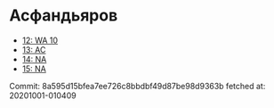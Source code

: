 # Асфандьяров
- [12: WA 10](12.md)
- [13: AC](13.md)
- [14: NA](14.md)
- [15: NA](15.md)

Commit: 8a595d15bfea7ee726c8bbdbf49d87be98d9363b
 fetched at: 20201001-010409
